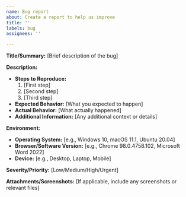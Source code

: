 ```yaml
---
name: Bug report
about: Create a report to help us improve
title: ''
labels: bug
assignees: ''

---
```


**Title/Summary:** [Brief description of the bug]

**Description:**
- **Steps to Reproduce:**
  1. [First step]
  2. [Second step]
  3. [Third step]
- **Expected Behavior:** [What you expected to happen]
- **Actual Behavior:** [What actually happened]
- **Additional Information:** [Any additional context or details]

**Environment:**
- **Operating System:** [e.g., Windows 10, macOS 11.1, Ubuntu 20.04]
- **Browser/Software Version:** [e.g., Chrome 98.0.4758.102, Microsoft Word 2022]
- **Device:** [e.g., Desktop, Laptop, Mobile]

**Severity/Priority:** [Low/Medium/High/Urgent]

**Attachments/Screenshots:** [If applicable, include any screenshots or relevant files]
